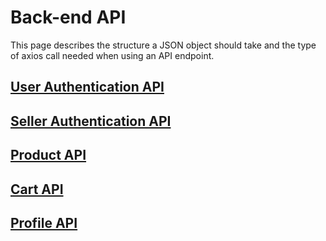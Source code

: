# Back-end API
This page describes the structure a JSON object should take and the type of axios call needed when using an API endpoint.

## [User Authentication API](documentation/auth.md)
## [Seller Authentication API](documentation/seller.md)
## [Product API](documentation/product.md)
## [Cart API](documentation/cart.md)
## [Profile API](documentation/profile.md)
